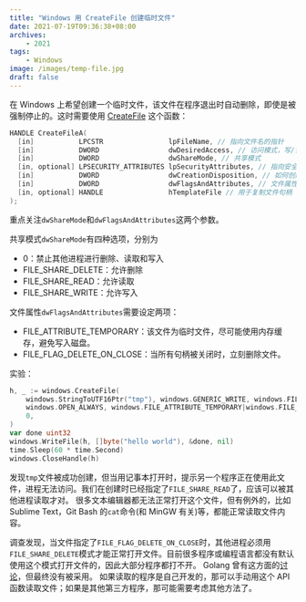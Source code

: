 ```yaml
---
title: "Windows 用 CreateFile 创建临时文件"
date: 2021-07-19T09:36:38+08:00
archives: 
    - 2021
tags:
    - Windows
image: /images/temp-file.jpg
draft: false
---
```


在 Windows 上希望创建一个临时文件，该文件在程序退出时自动删除，即使是被强制停止的。这时需要使用 [CreateFile](https://docs.microsoft.com/en-us/windows/win32/api/fileapi/nf-fileapi-createfilea) 这个函数：
```c
HANDLE CreateFileA(
  [in]           LPCSTR                lpFileName, // 指向文件名的指针
  [in]           DWORD                 dwDesiredAccess, // 访问模式，写/读
  [in]           DWORD                 dwShareMode, // 共享模式
  [in, optional] LPSECURITY_ATTRIBUTES lpSecurityAttributes, // 指向安全属性的指针
  [in]           DWORD                 dwCreationDisposition, // 如何创建
  [in]           DWORD                 dwFlagsAndAttributes, // 文件属性
  [in, optional] HANDLE                hTemplateFile // 用于复制文件句柄
);
```
重点关注`dwShareMode`和`dwFlagsAndAttributes`这两个参数。

共享模式`dwShareMode`有四种选项，分别为
- 0：禁止其他进程进行删除、读取和写入
- FILE_SHARE_DELETE：允许删除
- FILE_SHARE_READ：允许读取
- FILE_SHARE_WRITE：允许写入

文件属性`dwFlagsAndAttributes`需要设定两项：
- FILE_ATTRIBUTE_TEMPORARY：该文件为临时文件，尽可能使用内存缓存，避免写入磁盘。
- FILE_FLAG_DELETE_ON_CLOSE：当所有句柄被关闭时，立刻删除文件。

实验：
```go
h, _ := windows.CreateFile(
    windows.StringToUTF16Ptr("tmp"), windows.GENERIC_WRITE, windows.FILE_SHARE_READ, nil,
    windows.OPEN_ALWAYS, windows.FILE_ATTRIBUTE_TEMPORARY|windows.FILE_FLAG_DELETE_ON_CLOSE,
	0,
)
var done uint32
windows.WriteFile(h, []byte("hello world"), &done, nil)
time.Sleep(60 * time.Second)
windows.CloseHandle(h)
```
发现`tmp`文件被成功创建，但当用记事本打开时，提示另一个程序正在使用此文件，进程无法访问。我们在创建时已经指定了`FILE_SHARE_READ`了，应该可以被其他进程读取才对。
很多文本编辑器都无法正常打开这个文件，但有例外的，比如 Sublime Text，Git Bash 的`cat`命令(和 MinGW 有关)等，都能正常读取文件内容。

调查发现，当文件指定了`FILE_FLAG_DELETE_ON_CLOSE`时，其他进程必须用`FILE_SHARE_DELETE`模式才能正常打开文件。目前很多程序或编程语言都没有默认使用这个模式打开文件的，因此大部分程序都打不开。
Golang 曾有这方面的[讨论](https://github.com/golang/go/issues/32088)，但最终没有被采用。
如果读取的程序是自己开发的，那可以手动用这个 API 函数读取文件；如果是其他第三方程序，那可能需要考虑其他方法了。
